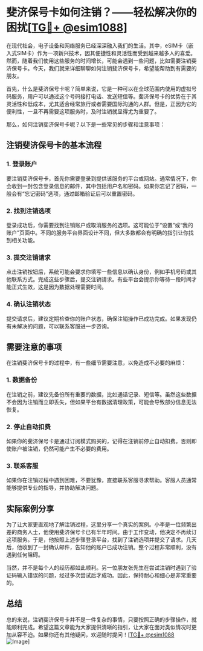 # 斐济保号卡如何注销？——轻松解决你的困扰[[TG💪+ @esim1088](https://t.me/s/esim1088)]

在现代社会，电子设备和网络服务已经深深融入我们的生活。其中，eSIM卡（嵌入式SIM卡）作为一项新兴技术，因其便捷性和灵活性而受到越来越多人的喜爱。然而，随着我们使用这些服务的时间增长，可能会遇到一些问题，比如需要注销斐济保号卡。今天，我们就来详细聊聊如何注销斐济保号卡，希望能帮助到有需要的朋友。

首先，什么是斐济保号卡呢？简单来说，它是一种可以在全球范围内使用的虚拟号码服务，用户可以通过这个号码接打电话、发送短信等。斐济保号卡的优势在于其灵活性和低成本，尤其适合经常旅行或者需要国际沟通的人群。但是，正因为它的便利性，一旦不再需要这项服务时，及时注销就显得尤为重要了。

那么，如何注销斐济保号卡呢？以下是一些常见的步骤和注意事项：

## 注销斐济保号卡的基本流程

### 1. 登录账户
要注销斐济保号卡，首先你需要登录到提供该服务的平台或网站。通常情况下，你会收到一封包含登录信息的邮件，其中包括用户名和密码。如果你忘记了密码，一般会有“忘记密码”选项，通过邮箱验证后可以重置密码。

### 2. 找到注销选项
登录成功后，你需要找到注销账户或取消服务的选项。这可能位于“设置”或“我的账户”页面中。不同的服务平台界面设计不同，但大多数都会有明确的指引让你找到相关功能。

### 3. 提交注销请求
点击注销按钮后，系统可能会要求你填写一些信息以确认身份，例如手机号码或其他联系方式。完成这些步骤后，提交注销请求。有些平台会提示你等待一段时间才能正式生效，这是因为数据处理需要时间。

### 4. 确认注销状态
提交请求后，建议定期检查你的账户状态，确保注销操作已成功完成。如果发现仍有未解决的问题，可以联系客服进一步咨询。

## 需要注意的事项

在注销斐济保号卡的过程中，有一些细节需要注意，以免造成不必要的麻烦：

### 1. 数据备份
在注销之前，建议先备份所有重要的数据，比如通话记录、短信等。虽然这些数据不会因为注销而立即丢失，但如果平台有数据清理政策，可能会导致部分信息无法恢复。

### 2. 停止自动扣费
如果你的斐济保号卡是通过订阅模式购买的，记得在注销前停止自动扣费。否则即使账户被注销，仍然可能产生不必要的费用。

### 3. 联系客服
如果你在注销过程中遇到困难，不要犹豫，直接联系客服寻求帮助。客服人员通常能够提供专业的指导，并协助解决问题。

## 实际案例分享

为了让大家更直观地了解注销过程，这里分享一个真实的案例。小李是一位频繁出差的商务人士，他使用斐济保号卡已有半年时间。由于工作变动，他决定不再续订这项服务。于是，他按照上述步骤登录平台，找到了注销选项并提交了请求。几天后，他收到了一封确认邮件，告知他的账户已成功注销。整个过程非常顺利，没有遇到任何阻碍。

当然，并不是每个人的经历都如此顺利。另一位朋友张先生在尝试注销时遇到了验证码输入错误的问题，经过多次尝试后才成功。因此，保持耐心和细心是非常重要的。

## 总结

总的来说，注销斐济保号卡并不是一件复杂的事情，只要按照正确的步骤操作，就能顺利完成。希望这篇文章能为大家提供清晰的指引，让大家在面对类似情况时更加从容不迫。如果你还有其他疑问，欢迎随时提问！[[TG💪+ @esim1088](https://t.me/s/esim1088) ![Image](https://i.postimg.cc/4NQfJmqS/Snipaste-2025-05-13-00-14-12.png)]